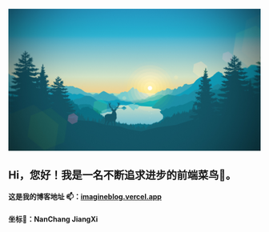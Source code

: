 ![image](https://github.com/lp-Imagine/lp-Imagine/blob/main/images/6.jpg)

## Hi，您好！我是一名不断追求进步的前端菜鸟👋。

#### 这是我的博客地址 📫：[imagineblog.vercel.app](https://imagineblog.vercel.app)



#### 坐标📍：NanChang JiangXi

<!--
**lp-Imagine/lp-Imagine** is a ✨ _special_ ✨ repository because its `README.md` (this file) appears on your GitHub profile.

Here are some ideas to get you started:

- 🔭 I’m currently working on ...
- 🌱 I’m currently learning ...
- 👯 I’m looking to collaborate on ...
- 🤔 I’m looking for help with ...
- 💬 Ask me about ...
- 📫 How to reach me: ...
- 😄 Pronouns: ...
- ⚡ Fun fact: ...
-->
